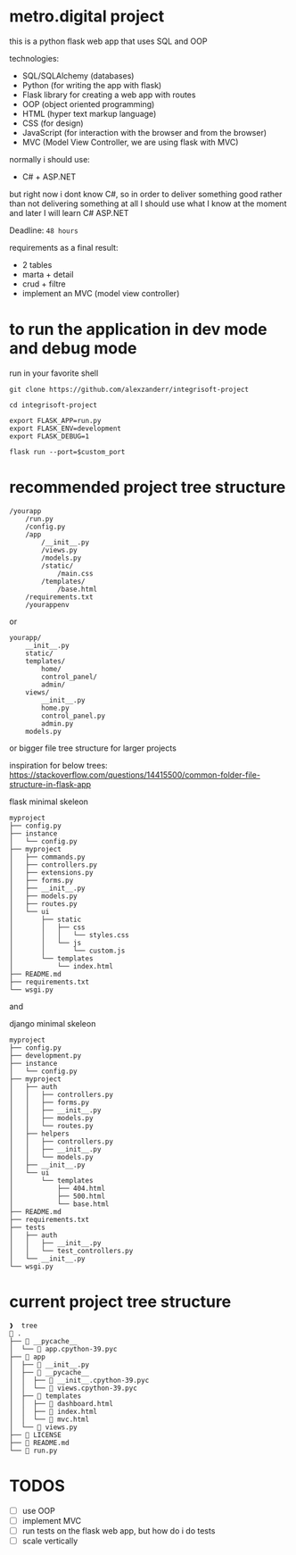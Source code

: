 # metro.digital project

this is a python flask web app that uses SQL and OOP

technologies:
- SQL/SQLAlchemy (databases)
- Python (for writing the app with flask)
- Flask library for creating a web app with routes
- OOP (object oriented programming)
- HTML (hyper text markup language)
- CSS (for design)
- JavaScript (for interaction with the browser and from the browser)
- MVC (Model View Controller, we are using flask with MVC)

normally i should use:
- C# + ASP.NET

but right now i dont know C#, so in order to deliver something good rather than not delivering something at all I should use what I know at the moment and later I will learn C# ASP.NET

Deadline: `48 hours`

requirements as a final result:
- 2 tables
- marta + detail
- crud + filtre
- implement an MVC (model view controller)


# to run the application in dev mode and debug mode
run in your favorite shell
```shell
git clone https://github.com/alexzanderr/integrisoft-project

cd integrisoft-project

export FLASK_APP=run.py
export FLASK_ENV=development
export FLASK_DEBUG=1

flask run --port=$custom_port
```

# recommended project tree structure
```shell
/yourapp
    /run.py
    /config.py
    /app
        /__init__.py
        /views.py
        /models.py
        /static/
            /main.css
        /templates/
            /base.html
    /requirements.txt
    /yourappenv
```

or

```shell
yourapp/
    __init__.py
    static/
    templates/
        home/
        control_panel/
        admin/
    views/
        __init__.py
        home.py
        control_panel.py
        admin.py
    models.py
```

or bigger file tree structure for larger projects

inspiration for below trees:
https://stackoverflow.com/questions/14415500/common-folder-file-structure-in-flask-app


flask minimal skeleon
```shell
myproject
├── config.py
├── instance
│   └── config.py
├── myproject
│   ├── commands.py
│   ├── controllers.py
│   ├── extensions.py
│   ├── forms.py
│   ├── __init__.py
│   ├── models.py
│   ├── routes.py
│   └── ui
│       ├── static
│       │   ├── css
│       │   │   └── styles.css
│       │   └── js
│       │       └── custom.js
│       └── templates
│           └── index.html
├── README.md
├── requirements.txt
└── wsgi.py
```

and

django minimal skeleon
```shell
myproject
├── config.py
├── development.py
├── instance
│   └── config.py
├── myproject
│   ├── auth
│   │   ├── controllers.py
│   │   ├── forms.py
│   │   ├── __init__.py
│   │   ├── models.py
│   │   └── routes.py
│   ├── helpers
│   │   ├── controllers.py
│   │   ├── __init__.py
│   │   └── models.py
│   ├── __init__.py
│   └── ui
│       └── templates
│           ├── 404.html
│           ├── 500.html
│           └── base.html
├── README.md
├── requirements.txt
├── tests
│   ├── auth
│   │   ├── __init__.py
│   │   └── test_controllers.py
│   └── __init__.py
└── wsgi.py
```


# current project tree structure
```shell
❱  tree
 .
├──  __pycache__
│  └──  app.cpython-39.pyc
├──  app
│  ├──  __init__.py
│  ├──  __pycache__
│  │  ├──  __init__.cpython-39.pyc
│  │  └──  views.cpython-39.pyc
│  ├──  templates
│  │  ├──  dashboard.html
│  │  ├──  index.html
│  │  └──  mvc.html
│  └──  views.py
├──  LICENSE
├──  README.md
└──  run.py
```

# TODOS

- [ ] use OOP
- [ ] implement MVC
- [ ] run tests on the flask web app, but how do i do tests
- [ ] scale vertically